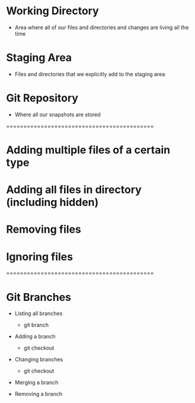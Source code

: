 # Working Directory
- Area where all of our files and directories and changes are living all the time

# Staging Area
- Files and directories that we explicitly add to the staging area

# Git Repository
- Where all our snapshots are stored


===========================================

# Adding multiple files of a certain type

# Adding all files in directory (including hidden)

# Removing files

# Ignoring files


===========================================

# Git Branches

- Listing all branches
    - git branch

- Adding a branch
    - git checkout <BranchName>

- Changing branches
    - git checkout <BranchName>

- Merging a branch

- Removing a branch